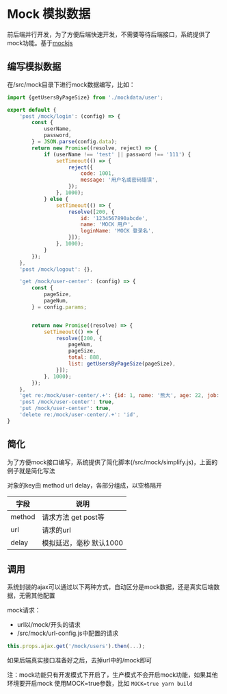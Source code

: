# Mock 模拟数据
前后端并行开发，为了方便后端快速开发，不需要等待后端接口，系统提供了mock功能。基于[mockjs](http://mockjs.com/)

## 编写模拟数据
在/src/mock目录下进行mock数据编写，比如：
```js
import {getUsersByPageSize} from './mockdata/user';

export default {
    'post /mock/login': (config) => {
        const {
            userName,
            password,
        } = JSON.parse(config.data);
        return new Promise((resolve, reject) => {
            if (userName !== 'test' || password !== '111') {
                setTimeout(() => {
                    reject({
                        code: 1001,
                        message: '用户名或密码错误',
                    });
                }, 1000);
            } else {
                setTimeout(() => {
                    resolve([200, {
                        id: '1234567890abcde',
                        name: 'MOCK 用户',
                        loginName: 'MOCK 登录名',
                    }]);
                }, 1000);
            }
        });
    },
    'post /mock/logout': {},

    'get /mock/user-center': (config) => {
        const {
            pageSize,
            pageNum,
        } = config.params;


        return new Promise((resolve) => {
            setTimeout(() => {
                resolve([200, {
                    pageNum,
                    pageSize,
                    total: 888,
                    list: getUsersByPageSize(pageSize),
                }]);
            }, 1000);
        });
    },
    'get re:/mock/user-center/.+': {id: 1, name: '熊大', age: 22, job: '前端'},
    'post /mock/user-center': true,
    'put /mock/user-center': true,
    'delete re:/mock/user-center/.+': 'id',
}
```

## 简化
为了方便mock接口编写，系统提供了简化脚本(/src/mock/simplify.js)，上面的例子就是简化写法

对象的key由 method url delay，各部分组成，以空格隔开

字段|说明
---|---
method| 请求方法 get post等
url|请求的url
delay|模拟延迟，毫秒 默认1000

## 调用
系统封装的ajax可以通过以下两种方式，自动区分是mock数据，还是真实后端数据，无需其他配置

mock请求：
- url以/mock/开头的请求
- /src/mock/url-config.js中配置的请求

```js
this.props.ajax.get('/mock/users').then(...);
```
如果后端真实接口准备好之后，去掉url中的/mock即可

注：mock功能只有开发模式下开启了，生产模式不会开启mock功能，如果其他环境要开启mock 使用MOCK=true参数，比如 `MOCK=true yarn build`
